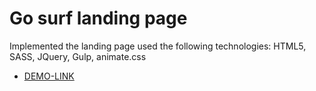 # Go surf landing page

Implemented the landing page used the following technologies: HTML5, SASS, JQuery, Gulp, animate.css

- [DEMO-LINK](https://mikhail-88.github.io/layout_go_surf/app/index.html)